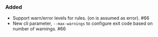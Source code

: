 ### Added
* Support warn/error levels for rules. (on is assumed as error). #66
* New cli parameter, `--max-warnings` to configure exit code based on number of warnings. #66

